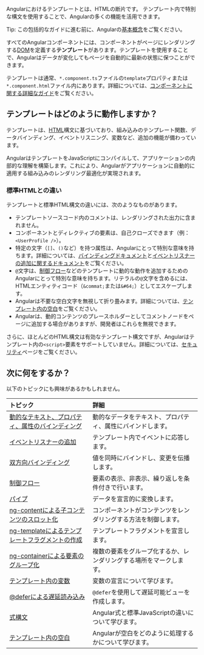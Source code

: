 <docs-decorative-header title="テンプレート構文" imgSrc="adev/src/assets/images/templates.svg"> <!-- markdownlint-disable-line -->
Angularにおけるテンプレートとは、HTMLの断片です。
テンプレート内で特別な構文を使用することで、Angularの多くの機能を活用できます。
</docs-decorative-header>

Tip: この包括的なガイドに進む前に、Angularの[基本概念](essentials/templates)をご覧ください。

すべてのAngularコンポーネントには、コンポーネントがページにレンダリングする[DOM](https://developer.mozilla.org/en-US/docs/Web/API/Document_Object_Model)を定義する**テンプレート**があります。テンプレートを使用することで、Angularはデータが変化してもページを自動的に最新の状態に保つことができます。

テンプレートは通常、`*.component.ts`ファイルの`template`プロパティまたは`*.component.html`ファイル内にあります。詳細については、[コンポーネントに関する詳細なガイド](/guide/components)をご覧ください。

## テンプレートはどのように動作しますか？

テンプレートは、[HTML](https://developer.mozilla.org/en-US/docs/Web/HTML)構文に基づいており、組み込みのテンプレート関数、データバインディング、イベントリスニング、変数など、追加の機能が備わっています。

AngularはテンプレートをJavaScriptにコンパイルして、アプリケーションの内部的な理解を構築します。これにより、Angularがアプリケーションに自動的に適用する組み込みのレンダリング最適化が実現されます。

### 標準HTMLとの違い

テンプレートと標準HTML構文の違いには、次のようなものがあります。

- テンプレートソースコード内のコメントは、レンダリングされた出力に含まれません。
- コンポーネントとディレクティブの要素は、自己クローズできます（例：`<UserProfile />`）。
- 特定の文字（`[]`、`()`など）を持つ属性は、Angularにとって特別な意味を持ちます。詳細については、[バインディングドキュメント](guide/templates/binding)と[イベントリスナーの追加に関するドキュメント](guide/templates/event-listeners)をご覧ください。
- `@`文字は、[制御フロー](guide/templates/control-flow)などのテンプレートに動的な動作を追加するためのAngularにとって特別な意味を持ちます。リテラルの`@`文字を含めるには、HTMLエンティティコード（`&commat;`または`&#64;`）としてエスケープします。
- Angularは不要な空白文字を無視して折り畳みます。詳細については、[テンプレート内の空白](guide/templates/whitespace)をご覧ください。
- Angularは、動的コンテンツのプレースホルダーとしてコメントノードをページに追加する場合がありますが、開発者はこれらを無視できます。

さらに、ほとんどのHTML構文は有効なテンプレート構文ですが、Angularはテンプレート内の`<script>`要素をサポートしていません。詳細については、[セキュリティ](best-practices/security)ページをご覧ください。

## 次に何をするか？

以下のトピックにも興味があるかもしれません。

| トピック                                                                      | 詳細                                                                                 |
| :-------------------------------------------------------------------------- | :-------------------------------------------------------------------------------------- |
| [動的なテキスト、プロパティ、属性のバインディング](guide/templates/binding) | 動的なデータをテキスト、プロパティ、属性にバインドします。                                   |
| [イベントリスナーの追加](guide/templates/event-listeners)                   | テンプレート内でイベントに応答します。                                                    |
| [双方向バインディング](guide/templates/two-way-binding)                          | 値を同時にバインドし、変更を伝播します。                                     |
| [制御フロー](guide/templates/control-flow)                                | 要素の表示、非表示、繰り返しを条件付きで行います。                                           |
| [パイプ](guide/templates/pipes)                                              | データを宣言的に変換します。                                                           |
| [ng-contentによる子コンテンツのスロット化](guide/templates/ng-content)        | コンポーネントがコンテンツをレンダリングする方法を制御します。                                                  |
| [ng-templateによるテンプレートフラグメントの作成](guide/templates/ng-template)   | テンプレートフラグメントを宣言します。                                                            |
| [ng-containerによる要素のグループ化](guide/templates/ng-container)         | 複数の要素をグループ化するか、レンダリングする場所をマークします。                      |
| [テンプレート内の変数](guide/templates/variables)                         | 変数の宣言について学びます。                                                      |
| [@deferによる遅延読み込み](guide/templates/defer)                       | `@defer`を使用して遅延可能ビューを作成します。                                                  |
| [式構文](guide/templates/expression-syntax)                      | Angular式と標準JavaScriptの違いについて学びます。 |
| [テンプレート内の空白](guide/templates/whitespace)                       | Angularが空白をどのように処理するかについて学びます。                                                   |
